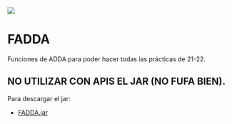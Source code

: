 [![](https://jitpack.io/v/alesanfe/FADDA.svg)](https://jitpack.io/#alesanfe/FADDA)

# FADDA
Funciones de ADDA para poder hacer todas las prácticas de 21-22.

## NO UTILIZAR CON APIS EL JAR (NO FUFA BIEN).

Para descargar el jar:
- [FADDA.jar](https://github.com/alesanfe/FADDA/releases/download/0.9.5/FADDA.jar)
